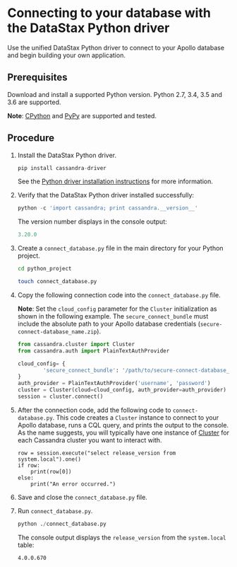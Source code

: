 Connecting to your database with the DataStax Python driver
===========================================================

Use the unified DataStax Python driver to connect to your Apollo database and begin building your own application.

Prerequisites
-------------

Download and install a supported Python version. Python 2.7, 3.4, 3.5 and 3.6 are supported.

**Note**: <a href="https://www.python.org/" target="_blank">CPython</a> and <a href="http://pypy.org/" target="_blank">PyPy</a> are supported and tested.

Procedure
---------

1.  Install the DataStax Python driver.

    ```python
    pip install cassandra-driver
    ```

    See the <a href="https://docs.datastax.com/en/developer/python-dse-driver/latest/installation/" target="_blank">Python driver installation instructions</a> for more information.

2.  Verify that the DataStax Python driver installed successfully:

    ```python
    python -c 'import cassandra; print cassandra.__version__'
    ```

    The version number displays in the console output:

    ```python
    3.20.0
    ```

3.  Create a `connect_database.py` file in the main directory for your Python project.

    ```bash
    cd python_project
    ```

    ```bash
    touch connect_database.py
    ```

4.  Copy the following connection code into the `connect_database.py` file.

    **Note**: Set the `cloud_config` parameter for the `Cluster` initialization as shown in the following example. The `secure_connect_bundle` must include the absolute path to your Apollo database credentials (`secure-connect-database_name.zip`).

    ```python
    from cassandra.cluster import Cluster
    from cassandra.auth import PlainTextAuthProvider

    cloud_config= {
            'secure_connect_bundle': '/path/to/secure-connect-database_name.zip'
    }
    auth_provider = PlainTextAuthProvider('username', 'password')
    cluster = Cluster(cloud=cloud_config, auth_provider=auth_provider)
    session = cluster.connect()
    ```

5.  After the connection code, add the following code to `connect-database.py`. This code creates a `Cluster` instance to connect to your Apollo database, runs a CQL query, and prints the output to the console. As the name suggests, you will typically have one instance of <a href="https://docs.datastax.com/en/developer/python-dse-driver/2.11/api/dse/cluster/#dse.cluster.Cluster" target="_blank">Cluster</a> for each Cassandra cluster you want to interact with.

    ```
    row = session.execute("select release_version from system.local").one()
    if row:
        print(row[0])
    else:
        print("An error occurred.")
    ```

6.  Save and close the `connect_database.py` file.
7.  Run `connect_database.py`.

    ```python
    python ./connect_database.py
    ```

    The console output displays the `release_version` from the `system.local` table:

    ```
    4.0.0.670
    ```
